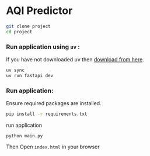 # AQI Predictor

``` bash
git clone project
cd project
```
### Run application using `uv` :

If you have not downloaded uv then [download from here](https://docs.astral.sh/uv/getting-started/installation/).

``` bash
uv sync
uv run fastapi dev
```

### Run application:

Ensure required packages are installed.
``` bash
pip install -r requirements.txt
```
run application
```
python main.py
```
Then Open `index.html` in your browser
